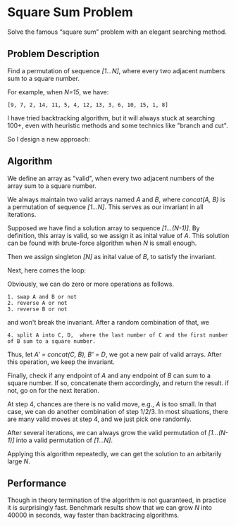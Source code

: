 # Square Sum Problem
Solve the famous “square sum” problem with an elegant searching method.

## Problem Description
Find a permutation of sequence _[1...N]_, where every two adjacent numbers sum to a square number. 

For example, when _N=15_, we have: 
```
[9, 7, 2, 14, 11, 5, 4, 12, 13, 3, 6, 10, 15, 1, 8]
```

I have tried backtracking algorithm, but it will always stuck at searching 100+, 
even with heuristic methods and some technics like "branch and cut". 

So I design a new approach: 

## Algorithm
We define an array as "valid", when every two adjacent numbers of the array sum to a square number. 

We always maintain two valid arrays named _A_ and _B_, where _concat(A, B)_ is a permutation of sequence _[1...N]_.
This serves as our invariant in all iterations. 

Supposed we have find a solution array to sequence _[1...(N-1)]_. 
By definition, this array is valid, so we assign it as inital value of _A_. 
This solution can be found with brute-force algorithm when _N_ is small enough. 

Then we assign singleton _[N]_ as inital value of _B_, to satisfy the invariant. 

Next, here comes the loop: 

Obviously, we can do zero or more operations as follows. 
```
1. swap A and B or not
2. reverse A or not
3. reverse B or not
```

and won't break the invariant. After a random combination of that, we
```
4. split A into C, D,  where the last number of C and the first number of B sum to a square number. 
```
Thus, let _A' = concat(C, B), B' = D_, we got a new pair of valid arrays. After this operation, we keep the invariant. 

Finally, check if any endpoint of _A_ and any endpoint of _B_ can sum to a square number. 
If so, concatenate them accordingly, and return the result. 
if not, go on for the next iteration. 

At step 4, chances are there is no valid move, e.g., _A_ is too small. 
In that case, we can do another combination of step 1/2/3. 
In most situations, there are many valid moves at step 4, and we just pick one randomly. 

After several iterations, we can always grow the valid permutation of _[1...(N-1)]_ into a valid permutation of _[1...N]_. 

Applying this algorithm repeatedly, we can get the solution to an arbitarily large _N_. 

## Performance
Though in theory termination of the algorithm is not guaranteed, in practice it is surprisingly fast. 
Benchmark results show that we can grow _N_ into 40000 in seconds, way faster than backtracing algorithms. 

